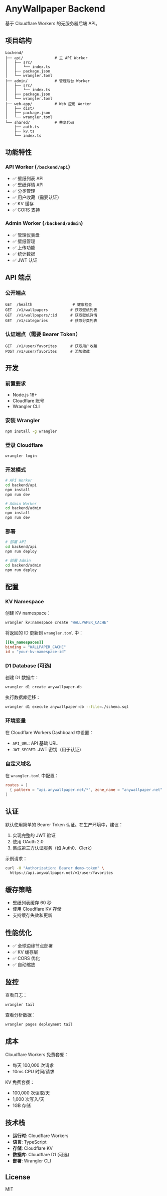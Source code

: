 # AnyWallpaper Backend

基于 Cloudflare Workers 的无服务器后端 API。

## 项目结构

```
backend/
├── api/              # 主 API Worker
│   ├── src/
│   │   └── index.ts
│   ├── package.json
│   └── wrangler.toml
├── admin/            # 管理后台 Worker
│   ├── src/
│   │   └── index.ts
│   ├── package.json
│   └── wrangler.toml
├── web-app/          # Web 应用 Worker
│   ├── dist/
│   ├── package.json
│   └── wrangler.toml
└── shared/           # 共享代码
    ├── auth.ts
    ├── kv.ts
    └── index.ts
```

## 功能特性

### API Worker (`/backend/api`)

- ✅ 壁纸列表 API
- ✅ 壁纸详情 API
- ✅ 分类管理
- ✅ 用户收藏（需要认证）
- ✅ KV 缓存
- ✅ CORS 支持

### Admin Worker (`/backend/admin`)

- ✅ 管理仪表盘
- ✅ 壁纸管理
- ✅ 上传功能
- ✅ 统计数据
- ✅ JWT 认证

## API 端点

### 公开端点

```
GET  /health                  # 健康检查
GET  /v1/wallpapers          # 获取壁纸列表
GET  /v1/wallpapers/:id      # 获取壁纸详情
GET  /v1/categories          # 获取分类列表
```

### 认证端点（需要 Bearer Token）

```
GET  /v1/user/favorites      # 获取用户收藏
POST /v1/user/favorites      # 添加收藏
```

## 开发

### 前置要求

- Node.js 18+
- Cloudflare 账号
- Wrangler CLI

### 安装 Wrangler

```bash
npm install -g wrangler
```

### 登录 Cloudflare

```bash
wrangler login
```

### 开发模式

```bash
# API Worker
cd backend/api
npm install
npm run dev

# Admin Worker
cd backend/admin
npm install
npm run dev
```

### 部署

```bash
# 部署 API
cd backend/api
npm run deploy

# 部署 Admin
cd backend/admin
npm run deploy
```

## 配置

### KV Namespace

创建 KV namespace：

```bash
wrangler kv:namespace create "WALLPAPER_CACHE"
```

将返回的 ID 更新到 `wrangler.toml` 中：

```toml
[[kv_namespaces]]
binding = "WALLPAPER_CACHE"
id = "your-kv-namespace-id"
```

### D1 Database (可选)

创建 D1 数据库：

```bash
wrangler d1 create anywallpaper-db
```

执行数据库迁移：

```bash
wrangler d1 execute anywallpaper-db --file=./schema.sql
```

### 环境变量

在 Cloudflare Workers Dashboard 中设置：

- `API_URL`: API 基础 URL
- `JWT_SECRET`: JWT 密钥（用于认证）

### 自定义域名

在 `wrangler.toml` 中配置：

```toml
routes = [
  { pattern = "api.anywallpaper.net/*", zone_name = "anywallpaper.net" }
]
```

## 认证

默认使用简单的 Bearer Token 认证。在生产环境中，建议：

1. 实现完整的 JWT 验证
2. 使用 OAuth 2.0
3. 集成第三方认证服务（如 Auth0、Clerk）

示例请求：

```bash
curl -H "Authorization: Bearer demo-token" \
  https://api.anywallpaper.net/v1/user/favorites
```

## 缓存策略

- 壁纸列表缓存 60 秒
- 使用 Cloudflare KV 存储
- 支持缓存失效和更新

## 性能优化

- ✅ 全球边缘节点部署
- ✅ KV 缓存层
- ✅ CORS 优化
- ✅ 自动缩放

## 监控

查看日志：

```bash
wrangler tail
```

查看分析数据：

```bash
wrangler pages deployment tail
```

## 成本

Cloudflare Workers 免费套餐：
- 每天 100,000 次请求
- 10ms CPU 时间/请求

KV 免费套餐：
- 100,000 次读取/天
- 1,000 次写入/天
- 1GB 存储

## 技术栈

- **运行时**: Cloudflare Workers
- **语言**: TypeScript
- **存储**: Cloudflare KV
- **数据库**: Cloudflare D1 (可选)
- **部署**: Wrangler CLI

## License

MIT

